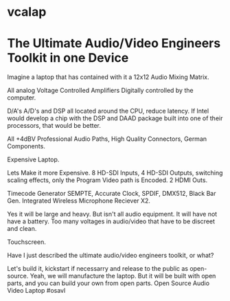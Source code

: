 # vcalap
# The Ultimate Audio/Video Engineers Toolkit in one Device

Imagine a laptop that has contained with it a 12x12 Audio Mixing Matrix. 

All analog Voltage Controlled Amplifiers Digitally controlled by the computer.

D/A's A/D's and DSP all located around the CPU, reduce latency. If Intel would develop a chip with the DSP and DAAD package built into one of their processors, that would be better.

All +4dBV Professional Audio Paths, High Quality Connectors, German Components.

Expensive Laptop.

Lets Make it more Expensive. 8 HD-SDI Inputs, 4 HD-SDI Outputs, switching scaling effects, only the Program Video path is Encoded. 2 HDMI Outs.

Timecode Generator SEMPTE, Accurate Clock, SPDIF, DMX512, Black Bar Gen. Integrated Wireless Microphone Reciever X2.

Yes it will be large and heavy. But isn't all audio equipment. It will have not have a battery. Too many voltages in audio/video that have to be discreet and clean. 

Touchscreen.

Have I just described the ultimate audio/video engineers toolkit, or what?

Let's build it, kickstart if necessarry and release to the public as open-source. 
Yeah, we will manufacture the laptop. But it will be built with open parts, and you can build your own from open parts.
Open Source Audio Video Laptop #osavl

